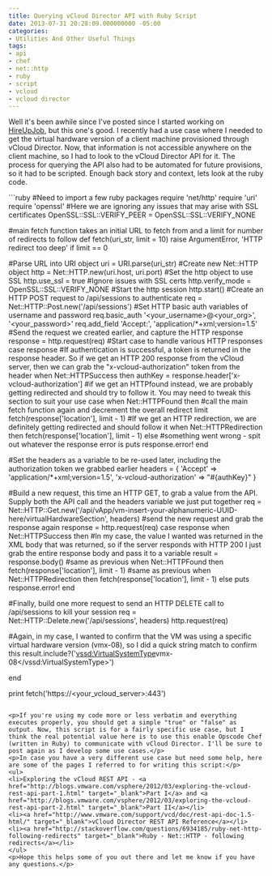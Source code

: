 ```yaml
---
title: Querying vCloud Director API with Ruby Script
date: 2013-07-31 20:28:09.000000000 -05:00
categories:
- Utilities And Other Useful Things
tags:
- api
- chef
- net::http
- ruby
- script
- vcloud
- vcloud director
---
```

<p>Well it's been awhile since I've posted since I started working on <a title="HUJ" href="http://www.hireupjob.com/" target="_blank">HireUpJob</a>, but this one's good. I recently had a use case where I needed to get the virtual hardware version of a client machine provisioned through vCloud Director. Now, that information is not accessible anywhere on the client machine, so I had to look to the vCloud Director API for it. The process for querying the API also had to be automated for future provisions, so it had to be scripted. Enough back story and context, lets look at the ruby code.</p>
```ruby
#Need to import a few ruby packages
require 'net/http'
require 'uri'
require 'openssl'
#Here we are ignoring any issues that may arise with SSL certificates
OpenSSL::SSL::VERIFY_PEER = OpenSSL::SSL::VERIFY_NONE

#main fetch function takes an initial URL to fetch from and a limit for number of redirects to follow
def fetch(uri_str, limit = 10)
  raise ArgumentError, 'HTTP redirect too deep' if limit == 0

  #Parse URL into URI object
  uri = URI.parse(uri_str)
  #Create new Net::HTTP object
  http = Net::HTTP.new(uri.host, uri.port)
  #Set the http object to use SSL
  http.use_ssl = true
  #Ignore issues with SSL certs
  http.verify_mode = OpenSSL::SSL::VERIFY_NONE
  #Start the http session
  http.start()
  #Create an HTTP POST request to /api/sessions to authenticate
  req = Net::HTTP::Post.new('/api/sessions')
  #Set HTTP basic auth variables of username and password
  req.basic_auth '<your_username>@<your_org>', '<your_password>'
  req.add_field 'Accept:', 'application/*+xml;version=1.5'
  #Send the request we created earlier, and capture the HTTP response
  response = http.request(req)
  #Start case to handle various HTTP responses
  case response
  #If authentication is successful, a token is returned in the response header. So if we get an HTTP 200 response from the vCloud server, then we can grab the "x-vcloud-authorization" token from the header
  when Net::HTTPSuccess     then
	authKey = response.header['x-vcloud-authorization']
  #if we get an HTTPfound instead, we are probably getting redirected and should try to follow it. You may need to tweak this section to suit your use case
  when Net::HTTPFound		then
        #call the main fetch function again and decrement the overall redirect limit
	fetch(response['location'], limit - 1)
  #If we get an HTTP redirection, we are definitely getting redirected and should follow it
  when Net::HTTPRedirection then fetch(response['location'], limit - 1)
  else
    #something went wrong - spit out whatever the response error is
    puts response.error!
  end

  #Set the headers as a variable to be re-used later, including the authorization token we grabbed earlier
  headers = {
    'Accept' => 'application/*+xml;version=1.5',
	'x-vcloud-authorization' => "#{authKey}"
  }

  #Build a new request, this time an HTTP GET, to grab a value from the API. Supply both the API call and the headers variable we just put together
  req = Net::HTTP::Get.new('/api/vApp/vm-insert-your-alphanumeric-UUID-here/virtualHardwareSection', headers)
  #send the new request and grab the response again
  response = http.request(req)
  case response
  when Net::HTTPSuccess     then
        #In my case, the value I wanted was returned in the XML body that was returned, so if the server responds with HTTP 200 I just grab the entire response body and pass it to a variable
	result = response.body()
  #same as previous
  when Net::HTTPFound		then
	fetch(response['location'], limit - 1)
  #same as previous
  when Net::HTTPRedirection then fetch(response['location'], limit - 1)
  else
    puts response.error!
  end

  #Finally, build one more request to send an HTTP DELETE call to /api/sessions to kill your session
  req = Net::HTTP::Delete.new('/api/sessions', headers)
  http.request(req)

  #Again, in my case, I wanted to confirm that the VM was using a specific virtual hardware version (vmx-08), so I did a quick string match to confirm this
  result.include?('<vssd:VirtualSystemType>vmx-08</vssd:VirtualSystemType>')

end

print fetch('https://<your_vcloud_server>:443')
```

<p>If you're using my code more or less verbatim and everything executes properly, you should get a simple "true" or "false" as output. Now, this script is for a fairly specific use case, but I think the real potential value here is to use this enable Opscode Chef (written in Ruby) to communicate with vCloud Director. I'll be sure to post again as I develop some use cases.</p>
<p>In case you have a very different use case but need some help, here are some of the pages I referred to for writing this script:</p>
<ul>
<li>Exploring the vCloud REST API - <a href="http://blogs.vmware.com/vsphere/2012/03/exploring-the-vcloud-rest-api-part-1.html" target="_blank">Part I</a> and <a href="http://blogs.vmware.com/vsphere/2012/03/exploring-the-vcloud-rest-api-part-2.html" target="_blank">Part II</a></li>
<li><a href="http://www.vmware.com/support/vcd/doc/rest-api-doc-1.5-html/" target="_blank">vCloud Director REST API Reference</a></li>
<li><a href="http://stackoverflow.com/questions/6934185/ruby-net-http-following-redirects" target="_blank">Ruby - Net::HTTP - following redirects</a></li>
</ul>
<p>Hope this helps some of you out there and let me know if you have any questions.</p>
